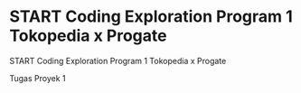 # START Coding Exploration Program 1 Tokopedia x Progate
START Coding Exploration Program 1 Tokopedia x Progate

Tugas Proyek 1
